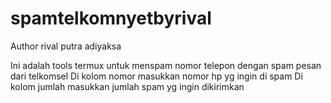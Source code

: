 # spamtelkomnyetbyrival

Author rival putra adiyaksa

Ini adalah tools termux untuk menspam nomor telepon dengan spam pesan dari telkomsel
Di kolom nomor masukkan nomor hp yg ingin di spam
Di kolom jumlah masukkan jumlah spam yg ingin dikirimkan
